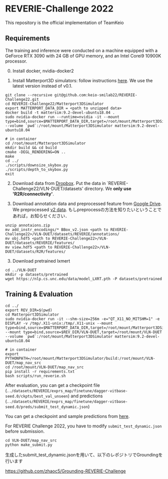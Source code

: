 # REVERIE-Challenge 2022

This repository is the official implementation of TeamKeio

## Requirements
The training and inference were conducted on a machine equipped with a GeForce RTX 3090 with 24 GB of GPU memory, and an Intel Corei9 10900K processor. 

0. Install docker, nvidia-docker2

1. Install Matterport3D simulators: follow instructions [here](https://github.com/peteanderson80/Matterport3DSimulator). We use the latest version instead of v0.1.
```
git clone --recursive git@github.com:keio-smilab22/REVERIE-Challenge22.git
cd REVERIE-Challenge22/Matterport3DSimulator
export MATTERPORT_DATA_DIR = <path to unzipped data>
docker build -t mattersim:9.2-devel-ubuntu18.04 .
sudo nvidia-docker run --runtime=nvidia -it --mount type=bind,source=$MATTERPORT_DATA_DIR,target=/root/mount/Matterport3DSimulator/data --volume `pwd`:/root/mount/Matterport3DSimulator mattersim:9.2-devel-ubuntu18.04

# in container
cd /root/mount/Matterport3DSimulator
mkdir build && cd build
cmake -DEGL_RENDERING=ON ..
make
cd ../
./scripts/downsize_skybox.py
./scripts/depth_to_skybox.py
exit
```

2. Download data from [Dropbox](https://www.dropbox.com/sh/u3lhng7t2gq36td/AABAIdFnJxhhCg2ItpAhMtUBa?dl=0). Put the data in `REVERIE-Challenge22/VLN-DUET/datasets' directory. We **only use 'R2R/connectivity'**.

3. Download annotation data and preprocessed feature from [Google Drive](https://drive.google.com/drive/folders/1svrvFcpfLarWh-DO1hH4O8ZeYRRuoZ7t?usp=sharing). We preprocessed [v2 data](https://github.com/YuankaiQi/REVERIE/tree/master/tasks/REVERIE/data_v2). もしpreprocessの方法を知りたいということであれば，お知らせください．
```
unzip annotaions.zip
mv add_instr_encodings/* BBox_v2.json <path to REVERIE-Challenge22>/VLN-DUET/datasets/REVERIE/annotations/
mv obj.hdf5 <path to REVERIE-Challenge22>/VLN-DUET/datasets/REVERIE/features/
mv view.hdf5 <path to REVERIE-Challenge22>/VLN-DUET/datasets/R2R/features/
```


3. Download pretrained lxmert
```
cd ../VLN-DUET
mkdir -p datasets/pretrained 
wget https://nlp.cs.unc.edu/data/model_LXRT.pth -P datasets/pretrained
```

## Training & Evaluation

```
cd ../
export REV_DIR=$(pwd)
cd Matterport3DSimulator
sudo nvidia-docker run -it --shm-size=256m -e="QT_X11_NO_MITSHM=1" -e DISPLAY -v /tmp/.X11-unix:/tmp/.X11-unix --mount type=bind,source=$MATTERPORT_DATA_DIR,target=/root/mount/Matterport3DSimulator/data,readonly --mount type=bind,source=$REV_DIR/VLN-DUET,target=/root/mount/VLN-DUET --volume `pwd`:/root/mount/Matterport3DSimulator mattersim:9.2-devel-ubuntu18.04

# in container
export PYTHONPATH=/root/mount/Matterport3DSimulator/build:/root/mount/VLN-DUET/map_nav_src
cd /root/mount/VLN-DUET/map_nav_src
pip install -r requirements.txt
bash scripts/run_reverie.sh
```

After evaluation, you can get a checkpoint file (`../datasets/REVERIE/exprs_map/finetune/dagger-vitbase-seed.0/ckpts/best_val_unseen`) and predictions (`../datasets/REVERIE/exprs_map/finetune/dagger-vitbase-seed.0/preds/submit_test_dynamic.json`)

You can get a checkpoint and sample predictions from [here](https://drive.google.com/drive/u/2/folders/1svrvFcpfLarWh-DO1hH4O8ZeYRRuoZ7t).

For REVERIE Challenge 2022, you have to modify `submit_test_dynamic.json` before submission. 
```
cd VLN-DUET/map_nav_src
python make_submit.py
```

生成したsubmit_test_dynamic.jsonを用いて、以下のレポジトリでGroundingを行います

https://github.com/zhaoc5/Grounding-REVERIE-Challenge
